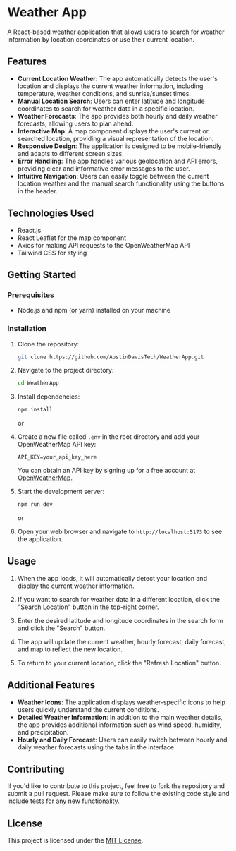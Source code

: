 
# Weather App

A React-based weather application that allows users to search for weather information by location coordinates or use their current location.

## Features

- **Current Location Weather**: The app automatically detects the user's location and displays the current weather information, including temperature, weather conditions, and sunrise/sunset times.
- **Manual Location Search**: Users can enter latitude and longitude coordinates to search for weather data in a specific location.
- **Weather Forecasts**: The app provides both hourly and daily weather forecasts, allowing users to plan ahead.
- **Interactive Map**: A map component displays the user's current or searched location, providing a visual representation of the location.
- **Responsive Design**: The application is designed to be mobile-friendly and adapts to different screen sizes.
- **Error Handling**: The app handles various geolocation and API errors, providing clear and informative error messages to the user.
- **Intuitive Navigation**: Users can easily toggle between the current location weather and the manual search functionality using the buttons in the header.

## Technologies Used

- React.js
- React Leaflet for the map component
- Axios for making API requests to the OpenWeatherMap API
- Tailwind CSS for styling

## Getting Started

### Prerequisites

- Node.js and npm (or yarn) installed on your machine

### Installation

1. Clone the repository:

   ```bash
   git clone https://github.com/AustinDavisTech/WeatherApp.git
   ```

2. Navigate to the project directory:

   ```bash
   cd WeatherApp
   ```

3. Install dependencies:

   ```bash
   npm install
   ```

   or

  

4. Create a new file called `.env` in the root directory and add your OpenWeatherMap API key:

   ```
   API_KEY=your_api_key_here
   ```

   You can obtain an API key by signing up for a free account at [OpenWeatherMap](https://openweathermap.org/).

5. Start the development server:

   ```bash
   npm run dev
   ```

   or



6. Open your web browser and navigate to `http://localhost:5173` to see the application.

## Usage

1. When the app loads, it will automatically detect your location and display the current weather information.

2. If you want to search for weather data in a different location, click the "Search Location" button in the top-right corner.

3. Enter the desired latitude and longitude coordinates in the search form and click the "Search" button.

4. The app will update the current weather, hourly forecast, daily forecast, and map to reflect the new location.

5. To return to your current location, click the "Refresh Location" button.

## Additional Features

- **Weather Icons**: The application displays weather-specific icons to help users quickly understand the current conditions.
- **Detailed Weather Information**: In addition to the main weather details, the app provides additional information such as wind speed, humidity, and precipitation.
- **Hourly and Daily Forecast**: Users can easily switch between hourly and daily weather forecasts using the tabs in the interface.

## Contributing

If you'd like to contribute to this project, feel free to fork the repository and submit a pull request. Please make sure to follow the existing code style and include tests for any new functionality.

## License

This project is licensed under the [MIT License](LICENSE).
